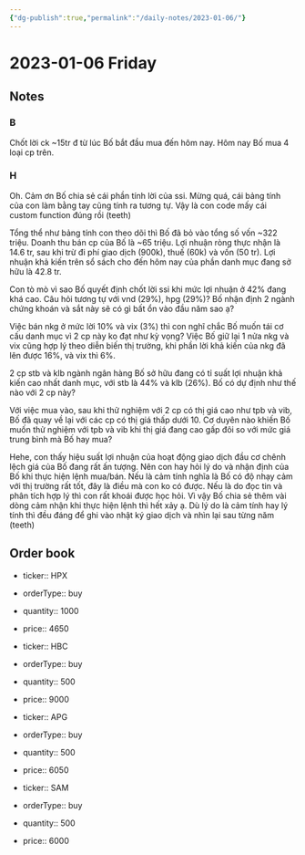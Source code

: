 ```yaml
---
{"dg-publish":true,"permalink":"/daily-notes/2023-01-06/"}
---
```


# 2023-01-06 Friday

## Notes

### B

Chốt lời ck ~15tr đ từ lúc Bố bắt đầu mua đến hôm nay.
Hôm nay Bố mua 4 loại cp trên.

### H

Oh. Cảm ơn Bố chia sẻ cái phần tính lời của ssi. Mừng quá, cái bảng tính của con làm bằng tay cũng tính ra tương tự. Vậy là con code mấy cái custom function đúng rồi (teeth)

Tổng thể như bảng tính con theo dõi thì Bố đã bỏ vào tổng số vốn ~322 triệu. Doanh thu bán cp của Bố là ~65 triệu. Lợi nhuận ròng thực nhận là 14.6 tr, sau khi trừ đi phí giao dịch (900k), thuế (60k) và vốn (50 tr). Lợi nhuận khả kiến trên sổ sách cho đến hôm nay của phần danh mục đang sở hữu là 42.8 tr.

Con tò mò vì sao Bố quyết định chốt lời ssi khi mức lợi nhuận ở 42% đang khá cao. Câu hỏi tương tự với vnd (29%), hpg (29%)? Bố nhận định 2 ngành chứng khoán và sắt này sẽ có gì bất ổn vào đầu năm sao ạ?

Việc bán nkg ở mức lời 10% và vix (3%) thì con nghĩ chắc Bố muốn tái cơ cấu danh mục vì 2 cp này ko đạt như kỳ vọng? Việc Bố giữ lại 1 nửa nkg và vix cũng hợp lý theo diễn biến thị trường, khi phần lời khả kiến của nkg đã lên được 16%, và vix thì 6%.

2 cp stb và klb ngành ngân hàng Bố sở hữu đang có tỉ suất lợi nhuận khả kiến cao nhất danh mục, với stb là 44% và klb (26%). Bố có dự định như thế nào với 2 cp này?

Với việc mua vào, sau khi thử nghiệm với 2 cp có thị giá cao như tpb và vib, Bố đã quay về lại với các cp có thị giá thấp dưới 10. Cơ duyên nào khiến Bố muốn thử nghiệm với tpb và vib khi thị giá đang cao gấp đôi so với mức giá trung bình mà Bố hay mua?

Hehe, con thấy hiệu suất lợi nhuận của hoạt động giao dịch đầu cơ chênh lệch giá của Bố đang rất ấn tượng. Nên con hay hỏi lý do và nhận định của Bố khi thực hiện lệnh mua/bán. Nếu là cảm tính nghĩa là Bố có độ nhạy cảm với thị trường rất tốt, đây là điều mà con ko có được. Nếu là do đọc tin và phân tích hợp lý thì con rất khoái được học hỏi. Vì vậy Bố chia sẻ thêm vài dòng cảm nhận khi thực hiện lệnh thì hết xảy ạ. Dù lý do là cảm tính hay lý tính thì đều đáng để ghi vào nhật ký giao dịch và nhìn lại sau từng năm (teeth)

## Order book

- ticker:: HPX
- orderType:: buy
- quantity:: 1000 
- price:: 4650

- ticker:: HBC
- orderType:: buy
- quantity:: 500
- price:: 9000

- ticker:: APG 
- orderType:: buy
- quantity:: 500
- price:: 6050

- ticker:: SAM
- orderType:: buy
- quantity:: 500
- price:: 6000
